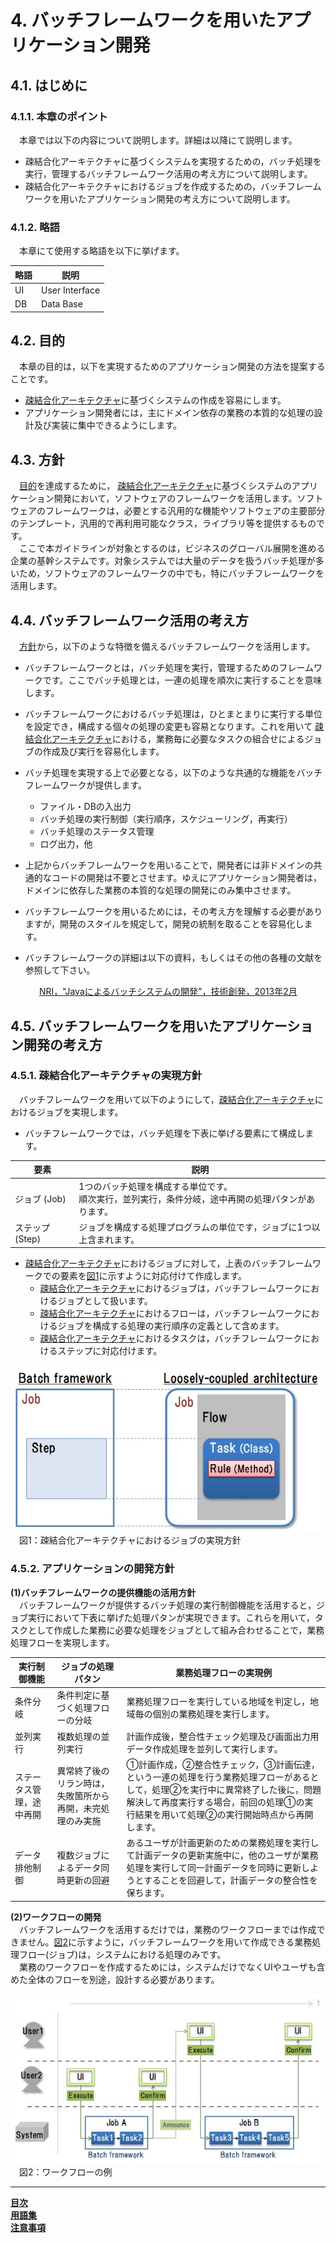 # 4. バッチフレームワークを用いたアプリケーション開発

## <a name="init">4.1. はじめに</a>
### 4.1.1. 本章のポイント
　本章では以下の内容について説明します。詳細は以降にて説明します。
 
* 疎結合化アーキテクチャに基づくシステムを実現するための，バッチ処理を実行，管理するバッチフレームワーク活用の考え方について説明します。
* 疎結合化アーキテクチャにおけるジョブを作成するための，バッチフレームワークを用いたアプリケーション開発の考え方について説明します。

 
### 4.1.2. 略語
　本章にて使用する略語を以下に挙げます。 
 
| 略語 | 説明 |  
|---|---|  
|UI | User Interface | 
|DB | Data Base | 

## <a name="purpose">4.2. 目的</a>
　本章の目的は，以下を実現するためのアプリケーション開発の方法を提案することです。
 
* [疎結合化アーキテクチャ](guideline_loosely-coupled-architecture.md)に基づくシステムの作成を容易にします。
* アプリケーション開発者には，主にドメイン依存の業務の本質的な処理の設計及び実装に集中できるようにします。

## <a name="policy">4.3. 方針</a>
　[目的](#purpose)を達成するために， [疎結合化アーキテクチャ](guideline_loosely-coupled-architecture.md)に基づくシステムのアプリケーション開発において，ソフトウェアのフレームワークを活用します。ソフトウェアのフレームワークは，必要とする汎用的な機能やソフトウェアの主要部分のテンプレート，汎用的で再利用可能なクラス，ライブラリ等を提供するものです。    
　ここで本ガイドラインが対象とするのは，ビジネスのグローバル展開を進める企業の基幹システムです。対象システムでは大量のデータを扱うバッチ処理が多いため，ソフトウェアのフレームワークの中でも，特にバッチフレームワークを活用します。

## <a name="batchFW-concept">4.4. バッチフレームワーク活用の考え方</a>
　[方針](#policy)から，以下のような特徴を備えるバッチフレームワークを活用します。 

* バッチフレームワークとは，バッチ処理を実行，管理するためのフレームワークです。ここでバッチ処理とは，一連の処理を順次に実行することを意味します。
* バッチフレームワークにおけるバッチ処理は，ひとまとまりに実行する単位を設定でき，構成する個々の処理の変更も容易となります。これを用いて [疎結合化アーキテクチャ](guideline_loosely-coupled-architecture.md)における，業務毎に必要なタスクの組合せによるジョブの作成及び実行を容易化します。
* バッチ処理を実現する上で必要となる，以下のような共通的な機能をバッチフレームワークが提供します。
	* ファイル・DBの入出力
	* バッチ処理の実行制御（実行順序，スケジューリング，再実行）
	* バッチ処理のステータス管理
	* ログ出力，他
	
* 上記からバッチフレームワークを用いることで，開発者には非ドメインの共通的なコードの開発は不要とさせます。ゆえにアプリケーション開発者は，ドメインに依存した業務の本質的な処理の開発にのみ集中させます。
* バッチフレームワークを用いるためには，その考え方を理解する必要がありますが，開発のスタイルを規定して，開発の統制を取ることを容易化します。
* バッチフレームワークの詳細は以下の資料，もしくはその他の各種の文献を参照して下さい。    

　　　 [NRI，"Javaによるバッチシステムの開発"，技術創発，2013年2月](https://www.nri.com/jp/opinion/g_souhatsu/pdf/2013/gs201302.pdf)



## <a name="batchFW-ap">4.5. バッチフレームワークを用いたアプリケーション開発の考え方</a>
### 4.5.1. 疎結合化アーキテクチャの実現方針
　バッチフレームワークを用いて以下のようにして，[疎結合化アーキテクチャ](guideline_loosely-coupled-architecture.md)におけるジョブを実現します。

* バッチフレームワークでは，バッチ処理を下表に挙げる要素にて構成します。

| 要素| 説明 |  
|---|---|  
|ジョブ (Job) | 1つのバッチ処理を構成する単位です。<br>順次実行，並列実行，条件分岐，途中再開の処理パタンがあります。| 
|ステップ (Step) | ジョブを構成する処理プログラムの単位です，ジョブに1つ以上含まれます。 | 




* [疎結合化アーキテクチャ](guideline_loosely-coupled-architecture.md)におけるジョブに対して，上表のバッチフレームワークでの要素を[図1](#fig1)に示すように対応付けて作成します。
	* [疎結合化アーキテクチャ](guideline_loosely-coupled-architecture.md)におけるジョブは，バッチフレームワークにおけるジョブとして扱います。
	* [疎結合化アーキテクチャ](guideline_loosely-coupled-architecture.md)におけるフローは，バッチフレームワークにおけるジョブを構成する処理の実行順序の定義として含めます。
	* [疎結合化アーキテクチャ](guideline_loosely-coupled-architecture.md)におけるタスクは，バッチフレームワークにおけるステップに対応付けます。

![Loosely-coupled architecture](figure/batchFW_LCA.jpg "Loosely-couple architecture")    
　<a name="fig1">図1：疎結合化アーキテクチャにおけるジョブの実現方針</a>
 


### 4.5.2. アプリケーションの開発方針
**(1)バッチフレームワークの提供機能の活用方針**    
　バッチフレームワークが提供するバッチ処理の実行制御機能を活用すると，ジョブ実行において下表に挙げた処理パタンが実現できます。これらを用いて，タスクとして作成した業務に必要な処理をジョブとして組み合わせることで，業務処理フローを実現します。   
 
| 実行制御機能| ジョブの処理パタン | 業務処理フローの実現例 |   
|---|---|---|  
| 条件分岐 | 条件判定に基づく処理フローの分岐 | 業務処理フローを実行している地域を判定し，地域毎の個別の業務処理を実行します。|    
| 並列実行 | 複数処理の並列実行 | 計画作成後，整合性チェック処理及び画面出力用データ作成処理を並列して実行します。|    
| ステータス管理，途中再開 | 異常終了後のリラン時は，失敗箇所から再開，未完処理のみ実施 | ①計画作成，②整合性チェック，③計画伝達，という一連の処理を行う業務処理フローがあるとして，処理②を実行中に異常終了した後に，問題解決して再度実行する場合，前回の処理①の実行結果を用いて処理②の実行開始時点から再開します。|   
| データ排他制御 | 複数ジョブによるデータ同時更新の回避 | あるユーザが計画更新のための業務処理を実行して計画データの更新実施中に，他のユーザが業務処理を実行して同一計画データを同時に更新しようとすることを回避して，計画データの整合性を保ちます。 |    

**(2)ワークフローの開発**    
　バッチフレームワークを活用するだけでは，業務のワークフローまでは作成できません。[図2](#fig2)に示すように，バッチフレームワークを用いて作成できる業務処理フロー(ジョブ)は，システムにおける処理のみです。   
 　業務のワークフローを作成するためには，システムだけでなくUIやユーザも含めた全体のフローを別途，設計する必要があります。

 
![Work Flow](figure/workflow.jpg "Work Flow")    
　<a name="fig2">図2：ワークフローの例</a>
* * *
[**目次**](guideline_summery.md#guideline-contents)    
[**用語集**](guideline_glossary.md)     
[**注意事項**](guideline_caution.md)

